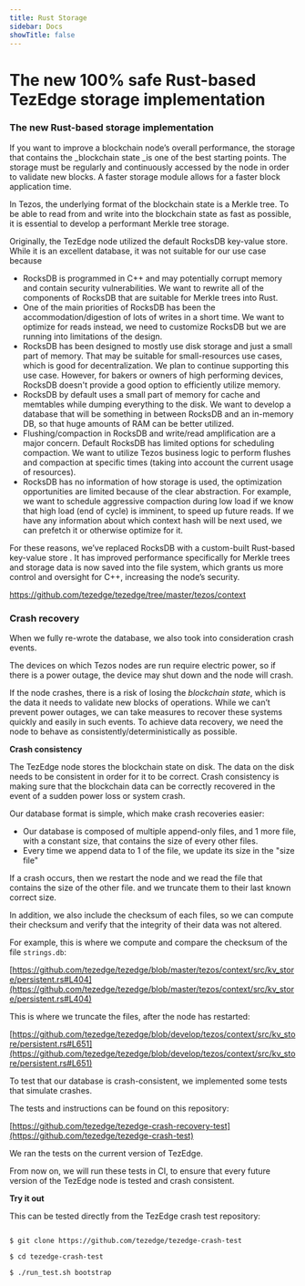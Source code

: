 ```yaml
---
title: Rust Storage
sidebar: Docs
showTitle: false
---
```


# The new 100% safe Rust-based TezEdge storage implementation 


### The new Rust-based storage implementation

If you want to improve a blockchain node’s overall performance, the storage that contains the _blockchain state _is one of the best starting points. The storage must be regularly and continuously accessed by the node in order to validate new blocks. A faster storage module allows for a faster block application time.

In Tezos, the underlying format of the blockchain state is a Merkle tree. To be able to read from and write into the blockchain state as fast as possible, it is essential to develop a performant Merkle tree storage. 

Originally, the TezEdge node utilized the default RocksDB key-value store. While it is an excellent database, it was not suitable for our use case because



* RocksDB is programmed in C++ and may potentially corrupt memory and contain security vulnerabilities. We want to rewrite all of the components of RocksDB that are suitable for Merkle trees into Rust. 
* One of the main priorities of RocksDB has been the accommodation/digestion of lots of writes in a short time. We want to optimize for reads instead, we need to customize RocksDB but we are running into limitations of the design.
* RocksDB has been designed to mostly use disk storage and just a small part of memory. That may be suitable for small-resources use cases, which is good for decentralization. We plan to continue supporting this use case. However, for bakers or owners of high performing devices, RocksDB doesn't provide a good option to efficiently utilize memory. 
* RocksDB by default uses a small part of memory for cache and memtables while dumping everything to the disk. We want to develop a database that will be something in between RocksDB and an in-memory DB, so that huge amounts of RAM can be better utilized.
* Flushing/compaction in RocksDB and write/read amplification are a major concern. Default RocksDB has limited options for scheduling compaction. We want to utilize Tezos business logic to perform flushes and compaction at specific times (taking into account the current usage of resources).
* RocksDB has no information of how storage is used, the optimization opportunities are limited because of the clear abstraction. For example, we want to schedule aggressive compaction during low load if we know that high load (end of cycle) is imminent, to speed up future reads. If we have any information about which context hash will be next used, we can prefetch it or otherwise optimize for it.

For these reasons, we’ve replaced RocksDB with a custom-built Rust-based key-value store . It has improved performance specifically for Merkle trees and storage data is now saved into the file system, which grants us more control and oversight for C++, increasing the node’s security.

https://github.com/tezedge/tezedge/tree/master/tezos/context


### Crash recovery

When we fully re-wrote the database, we also took into consideration crash events.

The devices on which Tezos nodes are run require electric power, so if there is a power outage, the device may shut down and the node will crash.

If the node crashes, there is a risk of losing the _blockchain state_, which is the data it needs to validate new blocks of operations. While we can’t prevent power outages, we can take measures to recover these systems quickly and easily in such events. To achieve data recovery, we need the node to behave as consistently/deterministically as possible.

**Crash consistency**

The TezEdge node stores the blockchain state on disk. The data on the disk needs to be consistent in order for it to be correct. Crash consistency is making sure that the blockchain data can be correctly recovered in the event of a sudden power loss or system crash.

Our database format is simple, which make crash recoveries easier:



* Our database is composed of multiple append-only files, and 1 more file, with a constant size, that contains the size of every other files.
* Every time we append data to 1 of the file, we update its size in the "size file"

If a crash occurs, then we restart the node and we read the file that contains the size of the other file. and we truncate them to their last known correct size.

In addition, we also include the checksum of each files, so we can compute their checksum and verify that the integrity of their data was not altered.

For example, this is where we compute and compare the checksum of the file `strings.db`:

[https://github.com/tezedge/tezedge/blob/master/tezos/context/src/kv_store/persistent.rs#L404](https://github.com/tezedge/tezedge/blob/master/tezos/context/src/kv_store/persistent.rs#L404)

This is where we truncate the files, after the node has restarted:

[https://github.com/tezedge/tezedge/blob/develop/tezos/context/src/kv_store/persistent.rs#L651](https://github.com/tezedge/tezedge/blob/develop/tezos/context/src/kv_store/persistent.rs#L651)

To test that our database is crash-consistent, we implemented some tests that simulate crashes.

The tests and instructions can be found on this repository:

[https://github.com/tezedge/tezedge-crash-recovery-test](https://github.com/tezedge/tezedge-crash-test)

We ran the tests on the current version of TezEdge.

From now on, we will run these tests in CI, to ensure that every future version of the TezEdge node is tested and crash consistent.

**Try it out**

This can be tested directly from the TezEdge crash test repository:

```

$ git clone https://github.com/tezedge/tezedge-crash-test

$ cd tezedge-crash-test

$ ./run_test.sh bootstrap

```
